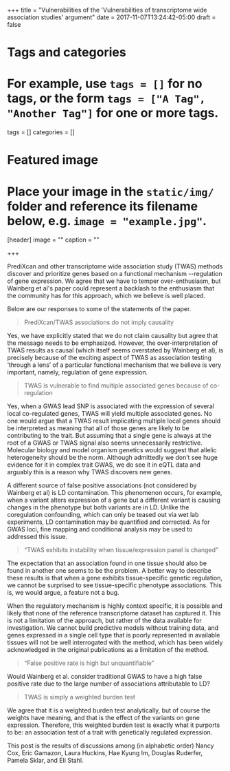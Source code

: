 +++
title = "Vulnerabilities of the 'Vulnerabilities of transcriptome wide association studies' argument"
date = 2017-11-07T13:24:42-05:00
draft = false

# Tags and categories
# For example, use `tags = []` for no tags, or the form `tags = ["A Tag", "Another Tag"]` for one or more tags.
tags = []
categories = []

# Featured image
# Place your image in the `static/img/` folder and reference its filename below, e.g. `image = "example.jpg"`.
[header]
image = ""
caption = ""

+++

PrediXcan and other transcriptome wide association study (TWAS) methods discover and prioritize genes based on a functional mechanism --regulation of gene expression. We agree that we have to temper over-enthusiasm, but Wainberg et al's paper could represent a backlash to the enthusiasm that the community has for this approach, which we believe is well placed.

Below are our responses to some of the statements of the paper.

> PrediXcan/TWAS associations do not imply causality

Yes, we have explicitly stated that we do not claim causality but agree that the message needs to be emphasized. However, the over-interpretation of TWAS results as causal (which itself seems overstated by Wainberg et al), is precisely because of the exciting aspect of TWAS as association testing ‘through a lens’ of a particular functional mechanism that we believe is very important, namely, regulation of gene expression.

> TWAS is vulnerable to find multiple associated genes because of co-regulation

Yes, when a GWAS lead SNP is associated with the expression of several local co-regulated genes, TWAS will yield multiple associated genes. No one would argue that a TWAS result implicating multiple local genes should be interpreted as meaning that all of those genes are likely to be contributing to the trait. But assuming that a single gene is always at the root of a GWAS or TWAS signal also seems unnecessarily restrictive. Molecular biology and model organism genetics would suggest that allelic heterogeneity should be the norm. Although admittedly we don’t see huge evidence for it in complex trait GWAS, we do see it in eQTL data and arguably this is a reason why TWAS discovers new genes.

A different source of false positive associations (not considered by Wainberg et al) is LD contamination. This phenomenon occurs, for example, when a variant alters expression of a gene but a different variant is causing changes in the phenotype but both variants are in LD. Unlike the coregulation confounding, which can only be teased out via wet lab experiments, LD contamination may be quantified and corrected. As for GWAS loci, fine mapping and conditional analysis may be used to addressed this issue.

> “TWAS exhibits instability when tissue/expression panel is changed”

The expectation that an association found in one tissue should also be found in another one seems to be the problem. A better way to describe these results is that when a gene exhibits tissue-specific genetic regulation, we cannot be surprised to see tissue-specific phenotype associations. This is, we would argue, a feature not a bug.

When the regulatory mechanism is highly context specific, it is possible and likely that none of the reference transcriptome dataset has captured it. This is not a limitation of the approach, but rather of the data available for investigation. We cannot build predictive models without training data, and genes expressed in a single cell type that is poorly represented in available tissues will not be well interrogated with the method, which has been widely acknowledged in the original publications as a limitation of the method.

> “False positive rate is high but unquantifiable”

Would Wainberg et al. consider traditional GWAS to have a high false positive rate due to the large number of associations attributable to LD?

> TWAS is simply a weighted burden test

We agree that it is a weighted burden test analytically, but of course the weights have meaning, and that is the effect of the variants on gene expression. Therefore, this weighted burden test is exactly what it purports to be: an association test of a trait with genetically regulated expression.

This post is the results of discussions among (in alphabetic order)
Nancy Cox,
Eric Gamazon,
Laura Huckins,
Hae Kyung Im,
Douglas  Ruderfer,
Pamela Sklar, and
Eli Stahl.
